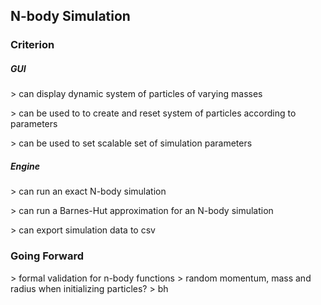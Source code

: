 ## N-body Simulation

### Criterion

##### GUI

\> can display dynamic system of particles of varying masses

\> can be used to to create and reset system of particles according to parameters

\> can be used to set scalable set of simulation parameters

##### Engine

\> can run an exact N-body simulation

\> can run a Barnes-Hut approximation for an N-body simulation

\> can export simulation data to csv


### Going Forward

\> formal validation for n-body functions
\> random momentum, mass and radius when initializing particles?
\> bh

